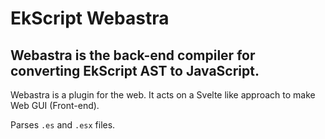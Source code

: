 # EkScript Webastra

## Webastra is the back-end compiler for converting EkScript AST to JavaScript.

Webastra is a plugin for the web. It acts on a Svelte like approach to make Web GUI (Front-end).

Parses `.es` and `.esx` files.
